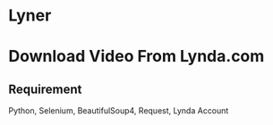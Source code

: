 # Lyner
<h1>Download Video From Lynda.com</h1>

<h2>Requirement</h2>
Python, Selenium, BeautifulSoup4, Request, Lynda Account
